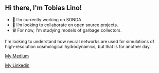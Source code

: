 ## Hi there, I'm Tobias Lino!

- 🔭 I’m currently working on SONDA
- 👯 I’m looking to collaborate on open source projects.
- 🗑️ For now, I'm studying models of garbage collectors.

I'm looking to understand how neural networks are used for simulations of high-resolution cosmological hydrodynamics, but that is for another day.

[My Medium](https://medium.com/@tobias.lino)

[My Linkedin](https://www.linkedin.com/in/tobiaslino)
